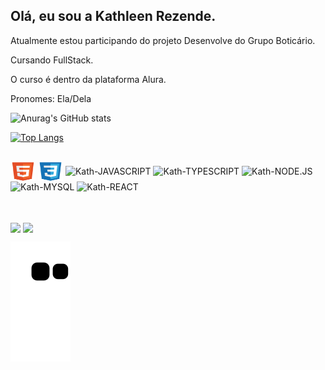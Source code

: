 ## Olá, eu sou a Kathleen Rezende.

Atualmente estou participando do projeto Desenvolve do Grupo Boticário.

Cursando FullStack.

O curso é dentro da plataforma Alura.

Pronomes: Ela/Dela 


![Anurag's GitHub stats](https://github-readme-stats.vercel.app/api?username=Kathleen-Rezende&theme=dracula&show_icons=true)

[![Top Langs](https://github-readme-stats.vercel.app/api/top-langs/?username=Kathleen-Rezende&theme=dracula&layout=compact)](https://github.com/anuraghazra/github-readme-stats)

<div style="display: inline-block"><br>
<img align="center" alt="Kath-HTML" height="30" width="40" src="https://raw.githubusercontent.com/devicons/devicon/master/icons/html5/html5-original.svg">
<img align="center" alt="Kath-CSS" height="30" width="40" src="https://raw.githubusercontent.com/devicons/devicon/master/icons/css3/css3-original.svg">
<img align="center" alt="Kath-JAVASCRIPT" height="30" width="40" 
src="https://cdn.jsdelivr.net/gh/devicons/devicon/icons/javascript/javascript-original.svg" />
<img align="center" alt="Kath-TYPESCRIPT" height="30" width="40" 
src="https://cdn.jsdelivr.net/gh/devicons/devicon/icons/typescript/typescript-original.svg" />     
<img align="center" alt="Kath-NODE.JS" height="30" width="40" 
src="https://cdn.jsdelivr.net/gh/devicons/devicon/icons/nodejs/nodejs-original-wordmark.svg" />       
<img align="center" alt="Kath-MYSQL" height="30" width="40" 
src="https://cdn.jsdelivr.net/gh/devicons/devicon/icons/mysql/mysql-original.svg" />
<img align="center" alt="Kath-REACT" height="30" width="40"
src="https://cdn.jsdelivr.net/gh/devicons/devicon/icons/react/react-original-wordmark.svg" />
</div>

##

<div style="display: inline-block"><br>
<a href="https://www.instagram.com/kath.rezende/" target="blank"><img align="center" src="https://img.shields.io/badge/Instagram-E4405F?style=for-the-badge&logo=instagram&logoColor=white" target="_blank"></a>
<a href="https://www.linkedin.com/in/kathleen-rezende" target="blank"><img align="center" src="https://img.shields.io/badge/LinkedIn-0077B5?style=for-the-badge&logo=linkedin&logoColor=white" target="_blank"></a>
</div>

![ Animação de cobra ](https://github.com/rafaballerini/rafaballerini/blob/output/github-contribution-grid-snake.svg)
